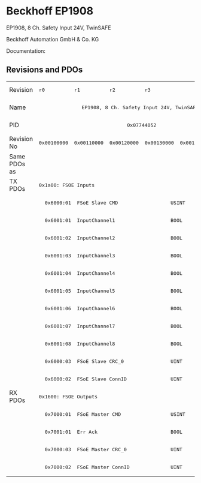 # Beckhoff EP1908

EP1908, 8 Ch. Safety Input 24V, TwinSAFE 

Beckhoff Automation GmbH & Co. KG

Documentation: <a href=""></a>

## Revisions and PDOs
<table>
<tr >
<td class="first">Revision</td>
<td ><pre>r0</pre></td>
<td ><pre>r1</pre></td>
<td ><pre>r2</pre></td>
<td ><pre>r3</pre></td>
<td  colspan=2 align="center"><pre>r4</pre></td>
</tr>
<tr >
<td class="first">Name</td>
<td  colspan=6 align="center"><pre>EP1908, 8 Ch. Safety Input 24V, TwinSAFE </pre></td>
</tr>
<tr >
<td class="first">PID</td>
<td  colspan=6 align="center"><pre>0x07744052</pre></td>
</tr>
<tr >
<td class="first">Revision No</td>
<td ><pre>0x00100000</pre></td>
<td ><pre>0x00110000</pre></td>
<td ><pre>0x00120000</pre></td>
<td ><pre>0x00130000</pre></td>
<td ><pre>0x00140000</pre></td>
<td ><pre>0x00140002</pre></td>
</tr>
<tr >
<td class="first">Same PDOs as</td>
<td  colspan=6 align="center"></td>
</tr>
<tr class="txpdo pdosection">
<td class="first" rowspan=12 valign=top>TX PDOs</td>
<td colspan=6 align="left"><pre>0x1a00: FSOE Inputs</pre></td>
<td></td>
</tr>
<tr class="txpdo">
<td class="first" colspan=6 align="left"><pre>  0x6000:01  FSoE Slave CMD                  USINT</pre></td>
</tr>
<tr class="txpdo">
<td class="first" colspan=6 align="left"><pre>  0x6001:01  InputChannel1                   BOOL</pre></td>
</tr>
<tr class="txpdo">
<td class="first" colspan=6 align="left"><pre>  0x6001:02  InputChannel2                   BOOL</pre></td>
</tr>
<tr class="txpdo">
<td class="first" colspan=6 align="left"><pre>  0x6001:03  InputChannel3                   BOOL</pre></td>
</tr>
<tr class="txpdo">
<td class="first" colspan=6 align="left"><pre>  0x6001:04  InputChannel4                   BOOL</pre></td>
</tr>
<tr class="txpdo">
<td class="first" colspan=6 align="left"><pre>  0x6001:05  InputChannel5                   BOOL</pre></td>
</tr>
<tr class="txpdo">
<td class="first" colspan=6 align="left"><pre>  0x6001:06  InputChannel6                   BOOL</pre></td>
</tr>
<tr class="txpdo">
<td class="first" colspan=6 align="left"><pre>  0x6001:07  InputChannel7                   BOOL</pre></td>
</tr>
<tr class="txpdo">
<td class="first" colspan=6 align="left"><pre>  0x6001:08  InputChannel8                   BOOL</pre></td>
</tr>
<tr class="txpdo">
<td class="first" colspan=6 align="left"><pre>  0x6000:03  FSoE Slave CRC_0                UINT</pre></td>
</tr>
<tr class="txpdo">
<td class="first" colspan=6 align="left"><pre>  0x6000:02  FSoE Slave ConnID               UINT</pre></td>
</tr>
<tr class="rxpdo pdosection">
<td class="first" rowspan=5 valign=top>RX PDOs</td>
<td colspan=6 align="left"><pre>0x1600: FSOE Outputs</pre></td>
<td></td>
</tr>
<tr class="rxpdo">
<td class="first" colspan=6 align="left"><pre>  0x7000:01  FSoE Master CMD                 USINT</pre></td>
</tr>
<tr class="rxpdo">
<td class="first" colspan=6 align="left"><pre>  0x7001:01  Err Ack                         BOOL</pre></td>
</tr>
<tr class="rxpdo">
<td class="first" colspan=6 align="left"><pre>  0x7000:03  FSoE Master CRC_0               UINT</pre></td>
</tr>
<tr class="rxpdo">
<td class="first" colspan=6 align="left"><pre>  0x7000:02  FSoE Master ConnID              UINT</pre></td>
</tr>
</table>
